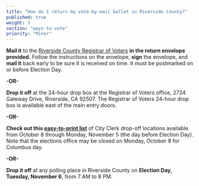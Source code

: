 ```yaml
---
title: "How do I return my vote-by-mail ballot in Riverside County?"
published: true
weight: 5
section: "ways-to-vote"
priority: "Minor"
---
```


**Mail it** to the [Riverside County Registrar of Voters](#section-election-office-contact) **in the return envelope provided.** Follow the instructions on the envelope, **sign** the envelope, and **mail it** back early to be sure it is received on time. It must be postmarked on or before Election Day.  

**-OR-**  

**Drop it off** at the 24-hour drop box at the Registrar of Voters office, 2724 Gateway Drive, Riverside, CA 92507. The Registrar of Voters 24-hour drop box is available east of the main entry doors.  

**-OR-**  

**Check out this [easy-to-print list](https://www.voteinfo.net/Elections/20181106/docs/Early_Vote.pdf)** of City Clerk drop-off locations available from October 8 through Monday, November 5 (the day before Election Day). Note that the elections office may be closed on Monday, October 8 for Columbus day.

**-OR-**  

**Drop it off** at any polling place in Riverside County on **Election Day, Tuesday, November 6**, from 7 AM to 8 PM.  
